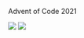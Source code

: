 Advent of Code 2021

![](https://img.shields.io/badge/stars%20⭐-20-yellow) ![](https://img.shields.io/badge/days%20completed-10-red)
